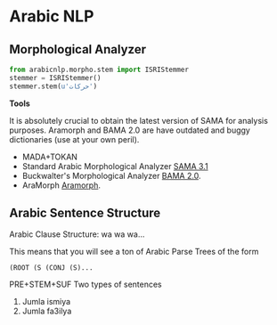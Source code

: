 Arabic NLP
=


Morphological Analyzer
-

```python
from arabicnlp.morpho.stem import ISRIStemmer
stemmer = ISRIStemmer()
stemmer.stem(u'حركات')
```

**Tools**

It is absolutely crucial to obtain the latest version of SAMA for analysis purposes.
Aramorph and BAMA 2.0 are have outdated and buggy dictionaries (use at your own peril).

* MADA+TOKAN
* Standard Arabic Morphological Analyzer [SAMA 3.1](http://www.ldc.upenn.edu/Catalog/catalogEntry.jsp?catalogId=LDC2010L01)
* Buckwalter's Morphological Analyzer [BAMA 2.0](http://www.ldc.upenn.edu/Catalog/catalogEntry.jsp?catalogId=LDC2004L02).
* AraMorph [Aramorph](http://www.nongnu.org/aramorph/).

Arabic Sentence Structure
-
Arabic Clause Structure: wa wa wa...

This means that you will see a ton of Arabic Parse Trees of the form

`(ROOT (S (CONJ (S)...`
	
PRE+STEM+SUF
Two types of sentences
1. Jumla ismiya
2. Jumla fa3ilya
